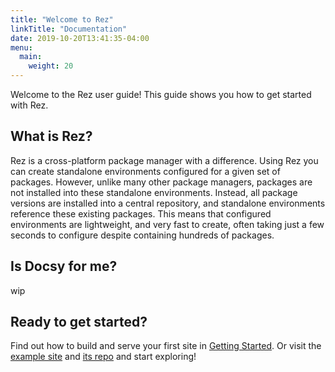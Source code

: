 ```yaml
---
title: "Welcome to Rez"
linkTitle: "Documentation"
date: 2019-10-20T13:41:35-04:00
menu:
  main:
    weight: 20
---
```


Welcome to the Rez user guide! This guide shows you how to get started with Rez.

## What is Rez?

Rez is a cross-platform package manager with a difference. Using Rez you can create standalone environments configured for a given set of packages. However, unlike many other package managers, packages are not installed into these standalone environments. Instead, all package versions are installed into a central repository, and standalone environments reference these existing packages. This means that configured environments are lightweight, and very fast to create, often taking just a few seconds to configure despite containing hundreds of packages.

## Is Docsy for me?

wip

## Ready to get started?

Find out how to build and serve your first site in [Getting Started](./getting-started/). Or visit the [example site](https://example.docsy.dev) and [its repo](https://github.com/google/docsy-example) and start exploring!